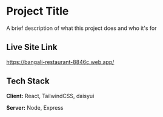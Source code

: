 
# Project Title

A brief description of what this project does and who it's for


## Live Site Link

https://bangali-restaurant-8846c.web.app/


## Tech Stack

**Client:** React, TailwindCSS,  daisyui

**Server:** Node, Express

